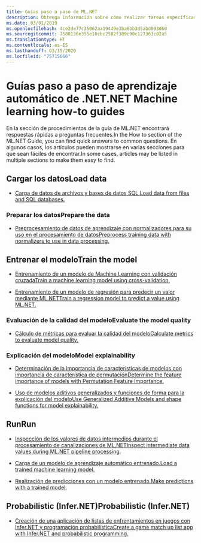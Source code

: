 ```yaml
---
title: Guías paso a paso de ML.NET
description: Obtenga información sobre cómo realizar tareas específicas para ayudarle con la creación de soluciones de IA personalizadas y la integración de Machine Learning en sus aplicaciones .NET.
ms.date: 03/01/2019
ms.openlocfilehash: 4ce2de77c35062aa19449e3ba6bb3d5abd003d60
ms.sourcegitcommit: 7588136e355e10cbc2582f389c90c127363c02a5
ms.translationtype: HT
ms.contentlocale: es-ES
ms.lasthandoff: 03/15/2020
ms.locfileid: "75715666"
---
```

# <a name="net-machine-learning-how-to-guides"></a><span data-ttu-id="5a3aa-103">Guías paso a paso de aprendizaje automático de .NET</span><span class="sxs-lookup"><span data-stu-id="5a3aa-103">.NET Machine learning how-to guides</span></span>

<span data-ttu-id="5a3aa-104">En la sección de procedimientos de la guía de ML.NET encontrará respuestas rápidas a preguntas frecuentes.</span><span class="sxs-lookup"><span data-stu-id="5a3aa-104">In the How to section of the ML.NET Guide, you can find quick answers to common questions.</span></span> <span data-ttu-id="5a3aa-105">En algunos casos, los artículos pueden mostrarse en varias secciones para que sean fáciles de encontrar.</span><span class="sxs-lookup"><span data-stu-id="5a3aa-105">In some cases, articles may be listed in multiple sections to make them easy to find.</span></span>

## <a name="load-data"></a><span data-ttu-id="5a3aa-106">Cargar los datos</span><span class="sxs-lookup"><span data-stu-id="5a3aa-106">Load data</span></span>

* [<span data-ttu-id="5a3aa-107">Carga de datos de archivos y bases de datos SQL.</span><span class="sxs-lookup"><span data-stu-id="5a3aa-107">Load data from files and SQL databases.</span></span>](load-data-ml-net.md)

### <a name="prepare-the-data"></a><span data-ttu-id="5a3aa-108">Preparar los datos</span><span class="sxs-lookup"><span data-stu-id="5a3aa-108">Prepare the data</span></span>

* [<span data-ttu-id="5a3aa-109">Preprocesamiento de datos de aprendizaje con normalizadores para su uso en el procesamiento de datos</span><span class="sxs-lookup"><span data-stu-id="5a3aa-109">Preprocess training data with normalizers to use in data processing.</span></span>](normalizers-preprocess-data-ml-net.md)

## <a name="train-the-model"></a><span data-ttu-id="5a3aa-110">Entrenar el modelo</span><span class="sxs-lookup"><span data-stu-id="5a3aa-110">Train the model</span></span>

* [<span data-ttu-id="5a3aa-111">Entrenamiento de un modelo de Machine Learning con validación cruzada</span><span class="sxs-lookup"><span data-stu-id="5a3aa-111">Train a machine learning model using cross-validation.</span></span>](train-machine-learning-model-cross-validation-ml-net.md)

* [<span data-ttu-id="5a3aa-112">Entrenamiento de un modelo de regresión para predecir un valor mediante ML.NET</span><span class="sxs-lookup"><span data-stu-id="5a3aa-112">Train a regression model to predict a value using ML.NET.</span></span>](train-machine-learning-model-ml-net.md)

### <a name="evaluate-the-model-quality"></a><span data-ttu-id="5a3aa-113">Evaluación de la calidad del modelo</span><span class="sxs-lookup"><span data-stu-id="5a3aa-113">Evaluate the model quality</span></span>

* [<span data-ttu-id="5a3aa-114">Cálculo de métricas para evaluar la calidad del modelo</span><span class="sxs-lookup"><span data-stu-id="5a3aa-114">Calculate metrics to evaluate model quality.</span></span>](verify-model-quality-ml-net.md)

### <a name="model-explainability"></a><span data-ttu-id="5a3aa-115">Explicación del modelo</span><span class="sxs-lookup"><span data-stu-id="5a3aa-115">Model explainability</span></span>

* [<span data-ttu-id="5a3aa-116">Determinación de la importancia de características de modelos con importancia de característica de permutación</span><span class="sxs-lookup"><span data-stu-id="5a3aa-116">Determine the feature importance of models with Permutation Feature Importance.</span></span>](explain-machine-learning-model-permutation-feature-importance-ml-net.md)

* [<span data-ttu-id="5a3aa-117">Uso de modelos aditivos generalizados y funciones de forma para la explicación del modelo</span><span class="sxs-lookup"><span data-stu-id="5a3aa-117">Use Generalized Additive Models and shape functions for model explainability.</span></span>](use-gams-for-model-explainability.md)

## <a name="run"></a><span data-ttu-id="5a3aa-118">Run</span><span class="sxs-lookup"><span data-stu-id="5a3aa-118">Run</span></span>

* [<span data-ttu-id="5a3aa-119">Inspección de los valores de datos intermedios durante el procesamiento de canalizaciones de ML.NET</span><span class="sxs-lookup"><span data-stu-id="5a3aa-119">Inspect intermediate data values during ML.NET pipeline processing.</span></span>](inspect-intermediate-data-ml-net.md)

* [<span data-ttu-id="5a3aa-120">Carga de un modelo de aprendizaje automático entrenado.</span><span class="sxs-lookup"><span data-stu-id="5a3aa-120">Load a trained machine learning model.</span></span>](save-load-machine-learning-models-ml-net.md)

* [<span data-ttu-id="5a3aa-121">Realización de predicciones con un modelo entrenado.</span><span class="sxs-lookup"><span data-stu-id="5a3aa-121">Make predictions with a trained model.</span></span>](machine-learning-model-predictions-ml-net.md)

## <a name="probabilistic-infernet"></a><span data-ttu-id="5a3aa-122">Probabilistic (Infer.NET)</span><span class="sxs-lookup"><span data-stu-id="5a3aa-122">Probabilistic (Infer.NET)</span></span>

* [<span data-ttu-id="5a3aa-123">Creación de una aplicación de listas de enfrentamientos en juegos con Infer.NET y programación probabilística</span><span class="sxs-lookup"><span data-stu-id="5a3aa-123">Create a game match up list app with Infer.NET and probabilistic programming.</span></span>](matchup-app-infer-net.md)
